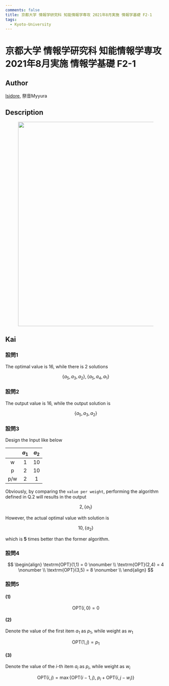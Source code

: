 ```yaml
---
comments: false
title: 京都大学 情報学研究科 知能情報学専攻 2021年8月実施 情報学基礎 F2-1
tags:
  - Kyoto-University
---
```

# 京都大学 情報学研究科 知能情報学専攻 2021年8月実施 情報学基礎 F2-1

## **Author**
[Isidore](https://github.com/heacsing), 祭音Myyura

## **Description**


<figure style="text-align:center;">
  <img src="https://s2.loli.net/2024/07/04/uFgU6ZqQ2rHiOLA.png" width="640"/>
</figure>

## **Kai**
### 設問1
The optimal value is $16$, while there is 2 solutions

$$
\{a_5, a_3, a_2\} , \{a_5, a_4, a_1\}
$$

### 設問2
The output value is $16$, while the output solution is

$$
\{a_5, a_3, a_2\}
$$

### 設問3

Design the Input like below

||$a_1$|$a_2$|
|:-:|:-:|:-:|
|w|1|10|
|p|2|10|
|p/w|2|1|

Obviously, by comparing the `value per weight`, performing the algorithm defined in Q.2 will results in the output

$$
2,\{a_1\}
$$

However, the actual optimal value with solution is 

$$
10, \{a_2\}
$$

which is **5** times better than the former algorithm.

### 設問4

$$
\begin{align}
    \textrm{OPT}(1,1) = 0 \nonumber \\
    \textrm{OPT}(2,4) = 4 \nonumber \\
    \textrm{OPT}(3,5) = 8 \nonumber \\
\end{align}
$$

### 設問5

#### (1)

$$
\textrm{OPT}(i,0) = 0
$$

#### (2)

Denote the value of the first item $a_1$ as $p_1$, while weight as $w_1$

$$
\textrm{OPT}(1,j) = p_1
$$

#### (3)

Denote the value of the $i$-th item $a_i$ as $p_i$, while weight as $w_i$

$$
\textrm{OPT}(i,j) = \max\{\textrm{OPT}(i-1, j), \; p_i+\textrm{OPT}(i, j-w_i)\}
$$

